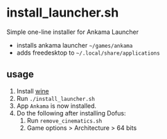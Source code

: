 # install_launcher.sh

Simple one-line installer for Ankama Launcher
- installs ankama launcher `~/games/ankama`
- adds freedesktop to `~/.local/share/applications`

## usage  
1. Install [wine](https://www.winehq.org/)
2. Run `./install_launcher.sh`
3. App `Ankama` is now installed.
4. Do the following after installing Dofus:
    1. Run `remove_cinematics.sh`
    2. Game options > Architecture > 64 bits